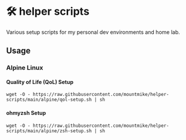 # 🛠️ helper scripts
Various setup scripts for my personal dev environments and home lab.

## Usage

### Alpine Linux

#### Quality of Life (QoL) Setup
```aiignore
wget -O - https://raw.githubusercontent.com/mountmike/helper-scripts/main/alpine/qol-setup.sh | sh
```
#### ohmyzsh Setup
```aiignore
wget -O - https://raw.githubusercontent.com/mountmike/helper-scripts/main/alpine/zsh-setup.sh | sh

```